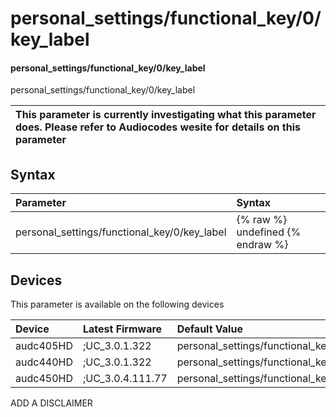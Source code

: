 ﻿---
description: personal_settings/functional_key/0/key_label
search: false
---

# personal_settings/functional_key/0/key_label

#### personal_settings/functional_key/0/key_label

personal_settings/functional_key/0/key_label


| This parameter is currently investigating what this parameter does. Please refer to Audiocodes wesite for details on this parameter | 
| :--- |

## Syntax
| Parameter | Syntax |
| :--- | :--- |
|personal_settings/functional_key/0/key_label | {% raw %} undefined {% endraw %}|

## Devices
This parameter is available on the following devices

| Device | Latest Firmware | Default Value |
|:---|:---|:---|
| audc405HD | ;UC_3.0.1.322 | personal_settings/functional_key/0/key_label= 
| audc440HD | ;UC_3.0.1.322 | personal_settings/functional_key/0/key_label= 
| audc450HD | ;UC_3.0.4.111.77 | personal_settings/functional_key/0/key_label= 

ADD A DISCLAIMER
